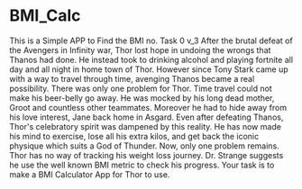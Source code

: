 # BMI_Calc
This is a Simple APP to Find the BMI no.
Task 0 v_3 After the brutal defeat of the Avengers in Infinity war, Thor lost hope in undoing the wrongs that Thanos had done. He instead took to drinking alcohol and playing fortnite all day and all night in home town of Thor. However since Tony Stark came up with a way to travel through time, avenging Thanos became a real possibility. There was only one problem for Thor. Time travel could not make his beer-belly go away. He was mocked by his long dead mother, Groot and countless other teammates. Moreover he had to hide away from his love interest, Jane back home in Asgard. Even after defeating Thanos, Thor's celebratory spirit was dampened by this reality. He has now made his mind to exercise, lose all his extra kilos, and get back the iconic physique which suits a God of Thunder. Now, only one problem remains. Thor has no way of tracking his weight loss journey. Dr. Strange suggests he use the well known BMI metric to check his progress. Your task is to make a BMI Calculator App for Thor to use.
